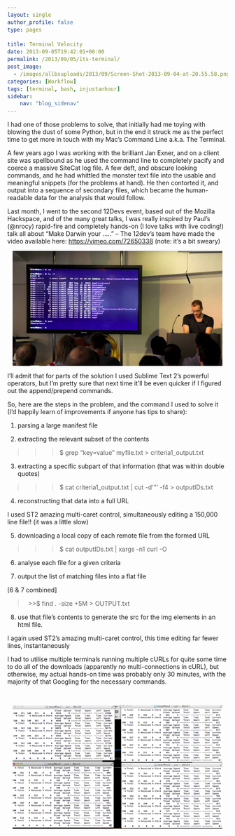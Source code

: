 ```yaml
---
layout: single
author_profile: false
type: pages

title: Terminal Velocity
date: 2013-09-05T19:42:01+00:00
permalink: /2013/09/05/its-terminal/
post_image:
  - /images/allbsuploads/2013/09/Screen-Shot-2013-09-04-at-20.55.58.png
categories: [Workflow]
tags: [terminal, bash, injustanhour]
sidebar:
    nav: "blog_sidenav"
---
```

I had one of those problems to solve, that initially had me toying with blowing the dust of some Python, but in the end it struck me as the perfect time to get more in touch with my Mac&#8217;s Command Line a.k.a. The Terminal.

A few years ago I was working with the brilliant Jan Exner, and on a client site was spellbound as he used the command line to completely pacify and coerce a massive SiteCat log file. A few deft, and obscure looking commands, and he had whittled the monster text file into the usable and meaningful snippets (for the problems at hand). He then contorted it, and output into a sequence of secondary files, which became the human-readable data for the analysis that would follow.

Last month, I went to the second 12Devs event, based out of the Mozilla Hackspace, and of the many great talks, I was really inspired by Paul&#8217;s (@nrocy) rapid-fire and completely hands-on (I love talks with live coding!) talk all about &#8220;Make Darwin your …..&#8221; &#8211; The 12dev&#8217;s team have made the video available here: <https://vimeo.com/72650338> (note: it&#8217;s a bit sweary)

<a title="12 Devs Video" href="https://vimeo.com/72650338" target="_blank"><img style="display: block; margin-left: auto; margin-right: auto; border: 0px;" title="Screen Shot 2013-09-05 at 20.38.11.png" src="/images/allbsuploads/2013/09/Screen-Shot-2013-09-05-at-20.38.11.png" alt="Screen Shot 2013 09 05 at 20 38 11" width="480" height="262" border="0" /></a>

I&#8217;ll admit that for parts of the solution I used Sublime Text 2&#8217;s powerful operators, but I&#8217;m pretty sure that next time it&#8217;ll be even quicker if I figured out the append/prepend commands.

So, here are the steps in the problem, and the command I used to solve it (I&#8217;d happily learn of improvements if anyone has tips to share):

1) parsing a large manifest file

2) extracting the relevant subset of the contents

> >>$ grep &#8220;key=value&#8221; myfile.txt > criteria1_output.txt

3) extracting a specific subpart of that information (that was within double quotes)

> >>$ cat criteria1_output.txt | cut -d'&#8221;&#8216; -f4 > outputIDs.txt

4) reconstructing that data into a full URL

I used ST2 amazing multi-caret control, simultaneously editing a 150,000 line file!! (it was a little slow)

5) downloading a local copy of each remote file from the formed URL

> >>$ cat outputIDs.txt | xargs -n1 curl -O

6) analyse each file for a given criteria

7) output the list of matching files into a flat file

[6 & 7 combined]

>   >>$ find . -size +5M > OUTPUT.txt

8) use that file&#8217;s contents to generate the src for the img elements in an html file.

I again used ST2&#8217;s amazing multi-caret control, this time editing far fewer lines, instantaneously

I had to utilise multiple terminals running multiple cURLs for quite some time to do all of the downloads (apparently no multi-connections in cURL), but otherwise, my actual hands-on time was probably only 30 minutes, with the majority of that Googling for the necessary commands.

&nbsp;

<img style="display: block; margin-left: auto; margin-right: auto; border: 0px;" title="Screen Shot 2013-09-05 at 08.46.21.png" src="/images/allbsuploads/2013/09/Screen-Shot-2013-09-05-at-08.46.21.png" alt="Screen Shot 2013 09 05 at 08 46 21" width="480" height="282" border="0" />

&nbsp;

&nbsp;

&nbsp;
